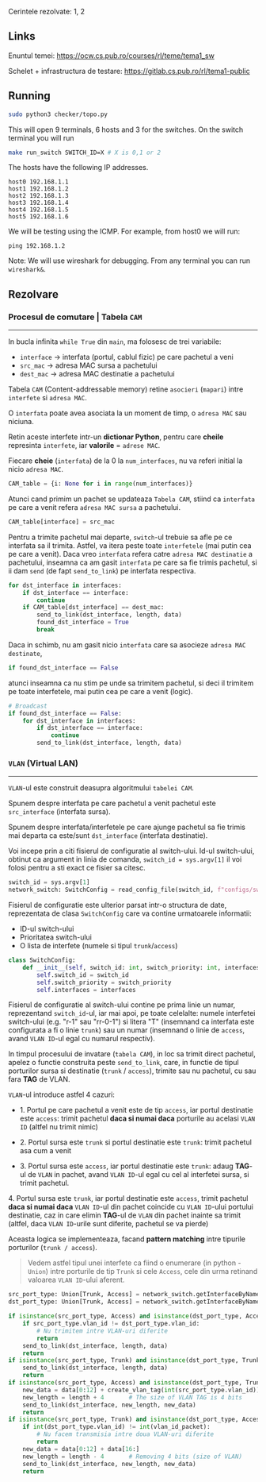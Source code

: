 Cerintele rezolvate: 1, 2


## Links

Enuntul temei: <https://ocw.cs.pub.ro/courses/rl/teme/tema1_sw>

Schelet + infrastructura de testare: <https://gitlab.cs.pub.ro/rl/tema1-public>


## Running

```bash
sudo python3 checker/topo.py
```

This will open 9 terminals, 6 hosts and 3 for the switches. On the switch terminal you will run 

```bash
make run_switch SWITCH_ID=X # X is 0,1 or 2
```

The hosts have the following IP addresses.
```
host0 192.168.1.1
host1 192.168.1.2
host2 192.168.1.3
host3 192.168.1.4
host4 192.168.1.5
host5 192.168.1.6
```

We will be testing using the ICMP. For example, from host0 we will run:

```
ping 192.168.1.2
```

Note: We will use wireshark for debugging. From any terminal you can run `wireshark&`.




## Rezolvare

### Procesul de comutare | Tabela `CAM`
---


In bucla infinita `while True` din `main`, ma folosesc de trei variabile:

- `interface` -> interfata (portul, cablul fizic) pe care pachetul a veni
- `src_mac` -> adresa MAC sursa a pachetului
- `dest_mac` -> adresa MAC destinatie a pachetului


Tabela `CAM` (Content-addressable memory) retine `asocieri` (`mapari`)
intre `interfete` si `adresa MAC`.

O `interfata` poate avea asociata la un moment de timp,
o `adresa MAC` sau niciuna.


Retin aceste interfete intr-un **dictionar Python**,
pentru care **cheile** represinta `interfete`,
iar **valorile** = `adrese MAC`.

Fiecare **cheie** (`interfata`) de la 0 la `num_interfaces`,
nu va referi initial la nicio `adresa MAC`.


```python 3
CAM_table = {i: None for i in range(num_interfaces)}
```


Atunci cand primim un pachet se updateaza `Tabela CAM`,
stiind ca `interfata` pe care a venit refera `adresa MAC sursa` a pachetului.



```python 3
CAM_table[interface] = src_mac
```


Pentru a trimite pachetul mai departe, `switch`-ul trebuie sa afle pe ce interfata sa il trimita.
Astfel, va itera peste toate `interfetele` (mai putin cea pe care a venit).
Daca vreo `interfata` refera catre `adresa MAC destinatie` a pachetului,
inseamna ca am gasit `interfata` pe care sa fie trimis pachetul,
si ii dam `send` (de fapt `send_to_link`) pe interfata respectiva.


```python 3
for dst_interface in interfaces:
    if dst_interface == interface:
        continue
    if CAM_table[dst_interface] == dest_mac:
        send_to_link(dst_interface, length, data)
        found_dst_interface = True
        break
```


Daca in schimb, nu am gasit nicio `interfata` care sa asocieze `adresa MAC destinate`,
```python 3
if found_dst_interface == False
```
atunci inseamna ca nu stim pe unde sa trimitem pachetul,
si deci il trimitem pe toate interfetele, mai putin cea pe care a venit (logic).


```python 3
# Broadcast
if found_dst_interface == False:
    for dst_interface in interfaces:
        if dst_interface == interface:
            continue
        send_to_link(dst_interface, length, data)
```





### `VLAN` (Virtual LAN)
---


`VLAN`-ul este construit deasupra algoritmului `tabelei CAM`.

Spunem despre interfata pe care pachetul a venit pachetul este `src_interface` (interfata sursa).


Spunem despre interfata/interfetele pe care ajunge pachetul sa fie trimis mai departa ca este/sunt `dst_interface` (interfata destinatie).

Voi incepe prin a citi fisierul de configuratie al switch-ului.
Id-ul switch-ului, obtinut ca argument in linia de comanda, `switch_id = sys.argv[1]`
il voi folosi pentru a sti exact ce fisier sa citesc.

```python
switch_id = sys.argv[1]
network_switch: SwitchConfig = read_config_file(switch_id, f"configs/switch{switch_id}.cfg")
```


Fisierul de configuratie este ulterior parsat intr-o structura de date,
reprezentata de clasa `SwitchConfig`
care va contine urmatoarele informatii:
- ID-ul switch-ului
- Prioritatea switch-ului
- O lista de interfete (numele si tipul `trunk`/`access`)


```python
class SwitchConfig:
    def __init__(self, switch_id: int, switch_priority: int, interfaces: List[SwitchInterface]):
        self.switch_id = switch_id
        self.switch_priority = switch_priority
        self.interfaces = interfaces
```


Fisierul de configuratie al switch-ului
contine pe prima linie un numar, reprezentand `switch_id`-ul,
iar mai apoi, pe toate celelalte:
numele interfetei switch-ului (e.g. "r-1" sau "rr-0-1")
si litera "T" (insemnand ca interfata este configurata a fi o linie `trunk`)
sau un numar (insemnand o linie de `access`, avand `VLAN ID`-ul egal cu numarul respectiv).




In timpul procesului de invatare (`tabela CAM`),
in loc sa trimit direct pachetul,
apelez o functie construita peste `send_to_link`, care,
in functie de tipul porturilor sursa si destinatie (`trunk` / `access`),
trimite sau nu pachetul, cu sau fara **TAG** de VLAN.


`VLAN`-ul introduce astfel 4 cazuri:

- 1\. Portul pe care pachetul a venit este de tip `access`, iar portul destinatie este `access`:
trimit pachetul **daca si numai daca** porturile au acelasi `VLAN ID`
(altfel nu trimit nimic)

- 2\. Portul sursa este `trunk` si portul destinatie este `trunk`:
trimit pachetul asa cum a venit

- 3\. Portul sursa este `access`, iar portul destinatie este `trunk`:
adaug **TAG**-ul de `VLAN` in pachet,
avand `VLAN ID`-ul egal cu cel al interfetei sursa,
si trimit pachetul.


4\. Portul sursa este `trunk`, iar portul destinatie este `access`,
trimit pachetul **daca si numai daca**
`VLAN ID`-ul din pachet coincide cu `VLAN ID`-ului portului destinatie,
caz in care elimin **TAG**-ul de `VLAN` din pachet inainte sa trimit
(altfel, daca `VLAN ID`-urile sunt diferite, pachetul se va pierde)


Aceasta logica se implementeaza, facand **pattern matching** intre tipurile porturilor (`trunk / access`).

> Vedem astfel tipul unei interfete ca fiind o enumerare
> (in python - `Union`) intre porturile de tip `Trunk`
> si cele `Access`, cele din urma retinand valoarea `VLAN ID`-ului aferent.


```python
src_port_type: Union[Trunk, Access] = network_switch.getInterfaceByName(src_name)
dst_port_type: Union[Trunk, Access] = network_switch.getInterfaceByName(dst_name)

if isinstance(src_port_type, Access) and isinstance(dst_port_type, Access):
    if src_port_type.vlan_id != dst_port_type.vlan_id:
        # Nu trimitem intre VLAN-uri diferite
        return
    send_to_link(dst_interface, length, data)
    return
if isinstance(src_port_type, Trunk) and isinstance(dst_port_type, Trunk):
    send_to_link(dst_interface, length, data)
    return
if isinstance(src_port_type, Access) and isinstance(dst_port_type, Trunk):
    new_data = data[0:12] + create_vlan_tag(int(src_port_type.vlan_id)) + data[12:]
    new_length = length + 4       # The size of VLAN TAG is 4 bits
    send_to_link(dst_interface, new_length, new_data)
    return
if isinstance(src_port_type, Trunk) and isinstance(dst_port_type, Access):
    if int(dst_port_type.vlan_id) != int(vlan_id_packet):
        # Nu facem transmisia intre doua VLAN-uri diferite
        return
    new_data = data[0:12] + data[16:]
    new_length = length - 4       # Removing 4 bits (size of VLAN)
    send_to_link(dst_interface, new_length, new_data)
    return
```
